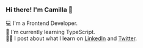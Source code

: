 ### Hi there! I'm Camilla 👋

💻 I'm a Frontend Developer.<br>
🧰 I'm currently learning TypeScript.<br>
✍🏻 I post about what I learn on [LinkedIn](https://www.linkedin.com/in/camilla-priest-stephens/) and [Twitter](https://twitter.com/Camilla_Codes).

 


